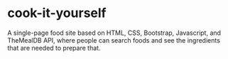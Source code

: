 # cook-it-yourself
A single-page food site based on HTML, CSS, Bootstrap, Javascript, and TheMealDB API, where people can search foods and see the ingredients that are needed to prepare that.
